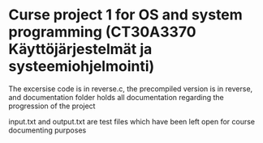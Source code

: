 # Curse project 1 for OS and system programming (CT30A3370 Käyttöjärjestelmät ja systeemiohjelmointi)
The excersise code is in reverse.c, the precompiled version is in reverse, and documentation folder holds all documentation regarding the progression of the project

input.txt and output.txt are test files which have been left open for course documenting purposes